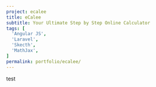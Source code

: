 ```yaml
---
project: ecalee
title: eCalee
subtitle: Your Ultimate Step by Step Online Calculator
tags: [
  'Angular JS',
  'Laravel',
  'Skecth',
  'MathJax',
]
permalink: portfolio/ecalee/
---
```

test
